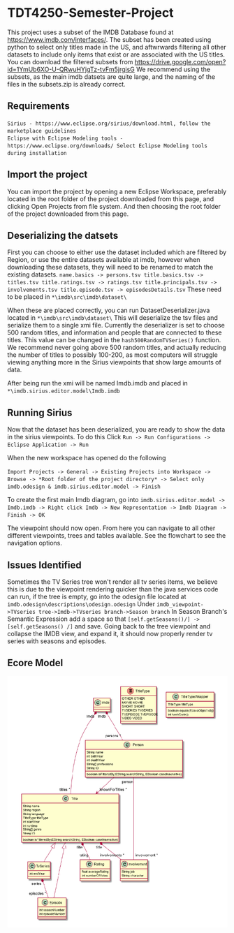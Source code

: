 # TDT4250-Semester-Project
This project uses a subset of the IMDB Database found at https://www.imdb.com/interfaces/. The subset has been created using python to select only titles made in the US, and aftwrwards filtering all other datasets to include only items that exist or are associated with the US titles. You can download the filtered subsets from https://drive.google.com/open?id=1YmUb6XO-U-QRwuHYjgTz-tvFm5jrgisG 
We recommend using the subsets, as the main imdb datsets are quite large, and the naming of the files in the subsets.zip is already correct.

## Requirements
`Sirius - https://www.eclipse.org/sirius/download.html, follow the marketplace guidelines` <br/>
`Eclipse with Eclipse Modeling tools - https://www.eclipse.org/downloads/ Select Eclipse Modeling tools during installation`

## Import the project
You can import the project by opening a new Eclipse Workspace, preferably located in the root folder of the project downloaded from this page, and clicking Open Projects from file system. And then choosing the root folder of the project downloaded from this page.

## Deserializing the datsets
First you can choose to either use the dataset included which are filtered by Region, or use the entire datasets available at imdb, however when downloading these datasets, they will need to be renamed to match the existing datasets. 
`
name.basics -> persons.tsv
title.basics.tsv -> titles.tsv
title.ratings.tsv -> ratings.tsv
title.principals.tsv -> involvements.tsv
title.episode.tsv -> episodesDetails.tsv
`
These need to be placed in `*\imdb\src\imdb\dataset\`

When these are placed correctly, you can run DatasetDeserializer.java located in `*\imdb\src\imdb\dataset\` This will deserialize the tsv files and serialize them to a single xmi file. Currently the deserializer is set to choose 500 random titles, and information and people that are connected to these titles. This value can be changed in the `hash500RandomTVSeries()` function. We recommend never going above 500 random titles, and actually reducing the number of titles to possibly 100-200, as most computers will struggle viewing anything more in the Sirius viewpoints that show large amounts of data. 

After being run the xmi will be named Imdb.imdb and placed in `*\imdb.sirius.editor.model\Imdb.imdb`

## Running Sirius
Now that the dataset has been deserialized, you are ready to show the data in the sirius viewpoints. To do this Click 
`Run -> Run Configurations -> Eclipse Application -> Run`

When the new workspace has opened do the following

`Import Projects -> General -> Existing Projects into Workspace -> Browse -> *Root folder of the project directory* -> Select only imdb.odesign & imdb.sirius.editor.model -> Finish`

To create the first main Imdb diagram, go into `imdb.sirius.editor.model -> Imdb.imdb -> Right click Imdb -> New Representation -> Imdb Diagram -> Finish -> OK`

The viewpoint should now open. From here you can navigate to all other different viewpoints, trees and tables available. See the flowchart to see the navigation options.

## Issues Identified
Sometimes the TV Series tree won't render all tv series items, we believe this is due to the viewpoint rendering quicker than the java services code can run, if the tree is empty, go into the odesign file located at `imdb.odesign\descriptions\odesign.odesign`
Under `imdb_viewpoint->TVseries tree->Imdb->TVseries branch->Season branch` In Season Branch's Semantic Expression add a space so that `[self.getSeasons()/] -> [self.getSeasons() /]` and save. Going back to the tree viewpoint and collapse the IMDB view, and expand it, it should now properly render tv series with seasons and episodes.

## Ecore Model
![UML Diagram of the mode](https://github.com/MiriamFi/tdt4250-semester-project/blob/jacksyv-patch-1/UMLModel.PNG)
